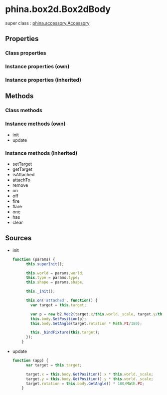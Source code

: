 # phina.box2d.Box2dBody

super class : [phina.accessory.Accessory](phina.accessory.Accessory.md)

## Properties

### Class properties


### Instance properties (own)


### Instance properties (inherited)


## Methods

### Class methods


### Instance methods (own)

* init
* update

### Instance methods (inherited)

* setTarget
* getTarget
* isAttached
* attachTo
* remove
* on
* off
* fire
* flare
* one
* has
* clear

## Sources

* init
  ```javascript
  function (params) {
        this.superInit();
  
        this.world = params.world;
        this.type = params.type;
        this.shape = params.shape;
  
        this._init();
  
        this.on('attached', function() {
          var target = this.target;
  
          var p = new b2.Vec2(target.x/this.world._scale, target.y/this.world._scale);
          this.body.SetPosition(p);
          this.body.SetAngle(target.rotation * Math.PI/180);
  
          this._bindFixture(this.target);
        });
      }
  ```
* update
  ```javascript
  function (app) {
        var target = this.target;
  
        target.x = this.body.GetPosition().x * this.world._scale;
        target.y = this.body.GetPosition().y * this.world._scale;
        target.rotation = this.body.GetAngle() * 180/Math.PI;
      }
  ```

